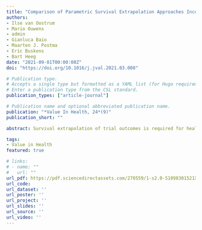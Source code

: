 ```yaml
---
title: "Comparison of Parametric Survival Extrapolation Approaches Incorporating General Population Mortality for Adequate Health Technology Assessment of New Oncology Drugs"
authors:
- Ilse van Oostrum
- Mario Ouwens
- admin
- Gianluca Baio
- Maarten J. Postma
- Eric Buskens
- Bart Heeg
date: "2021-09-01T00:00:00Z"
doi: "https://doi.org/10.1016/j.jval.2021.03.008"

# Publication type.
# Accepts a single type but formatted as a YAML list (for Hugo requirements).
# Enter a publication type from the CSL standard.
publication_types: ["article-journal"]

# Publication name and optional abbreviated publication name.
publication: "*Value In Health, 24*(9)"
publication_short: ""

abstract: Survival extrapolation of trial outcomes is required for health economic evaluation. Generally, all-cause mortality (ACM) is modeled using standard parametric distributions, often without distinguishing disease-specific/excess mortality and general population background mortality (GPM). Recent National Institute for Health and Care Excellence guidance (Technical Support Document 21) recommends adding GPM hazards to disease-specific/excess mortality hazards in the log-likelihood function (“internal additive hazards”). This article compares alternative extrapolation approaches with and without GPM adjustment. Survival extrapolations using the internal additive hazards approach (1) are compared to no GPM adjustment (2), applying GPM hazards once ACM hazards drop below GPM hazards (3), adding GPM hazards to ACM hazards (4), and proportional hazards for ACM versus GPM hazards (5). The fit, face validity, mean predicted life-years, and corresponding uncertainty measures are assessed for the active versus control arms of immature and mature (30- and 75-month follow-up) multiple myeloma data and mature (64-month follow-up) breast cancer data. The 5 approaches yielded considerably different outcomes. Incremental mean predicted life-years vary most in the immature multiple myeloma data set. The lognormal distribution (best statistical fit for approaches 1-4) produces survival increments of 3.5 (95% credible interval 1.4-5.3), 8.5 (3.1-13.0), 3.5 (1.3-5.4), 2.9 (1.1-4.5), and 1.6 (0.4-2.8) years for approaches 1 to 5, respectively. Approach 1 had the highest face validity for all data sets. Uncertainty over parametric distributions was comparable for GPM-adjusted approaches 1, 3, and 4, and much larger for approach 2. This study highlights the importance of GPM adjustment, and particularly of incorporating GPM hazards in the log-likelihood function of standard parametric distributions.

tags:
- Value in Health
featured: true

# links:
# - name: ""
#   url: ""
url_pdf: https://pdf.sciencedirectassets.com/270559/1-s2.0-S1098301521X00095/1-s2.0-S1098301521001698/main.pdf?X-Amz-Security-Token=IQoJb3JpZ2luX2VjEJv%2F%2F%2F%2F%2F%2F%2F%2F%2F%2FwEaCXVzLWVhc3QtMSJGMEQCIEAlueEGWWkERLThkEBF7lrQoJ3%2Fn1XK4H5j2qYX5E8dAiBkekw5cAdZGCMYPaXzUJs8i3A3Tq2g52uGFya9B%2BhMqiqzBQhzEAUaDDA1OTAwMzU0Njg2NSIMNVpVgRpT9Tbk17aSKpAF3%2FF3vG97B7MhWUv59sHML185BCRslLPmQj6SvPW73VwsA5tjM%2FdJ0PUwWAzFR5AD5LjRxjHv8ErIDBKgrjIkY3MySv62SfoVnhrwijnwje6EVDBS%2FUjX85dS1gaut8%2BvDFfdCI34UGxrqWkUhIuFyBGkXgOaIQUq46dIFB3XZ%2F7as%2BWEV24vKkR0yQf674iJWT02COuCquBevA%2FymlDlHiBiYah25unS2AXYDuBwIHUub1Q1GN37ZF8MHbxlM1gxenm0nY2F5q0eDEj098FsWM3i8UWVI%2BmRO5Hkeh1cBYoMY0L92tdtExtR0OFOwqravRHLFiDp%2FOPbk4U9jtSlM78MS7OV%2FPSRf4CNLdPhcuiVVH2Pl3POcIovQwElslj55TuEIyP5Js30pa4IwpykkxsAJOf7U%2F1d%2FIFOlHhN4H3hILHGY6PPIixp%2FkiV4XmJ9DEiu580oGO5R17fSxvuDDUTbX0zcVJ731DdyN8XvDPHbpRSq1r5Zma7aLFht%2FoOrXkFt7OZBBvO6bQdgisMufigDKeY0TbVBs5DICSR7BfRF8Trh7M%2FnUuyhunufecweJYYEFCBJTggE%2Fef2Do8YbqEEnKnE6ZtWNRCpzA%2FcZ09w5CPr0Vsu8uu1pDP5%2FjdhKod%2BSPBW%2BKmdWwVl4JKQ%2FC4SrLOWH5d06%2FPgK1Kfvmd6pJzi25YHE7yAvn2J%2FNi6%2F%2FXML9SiJ7D5DBmJdf%2FL8%2BpkyomdHC%2Fci6iM5Hjtwaw824rEzaaZdQz9DeiAZ%2Bx38nNXitg6bw%2FukanUf6R9f1ozbmS%2BneF93aUKhFboZt3GLmxUYEzNXEEDM%2FRoUTevuEZSCfguCHac6HpjB5U0xOzH85P%2B6m1h7qLzyFulXww%2BuL4tAY6sgEADYfUTqF5u3g8IQjG1pZOEJaUcxj54Cqv5ocg20h7q26iGb7K1cjqFlXB9866heLcK1UwjFf6jFaXuiS5NVr08SENiWWpfU79aqgO5iw5%2F8EyjyGJwLs6P87jw9oaSc0cC7dB5%2BN6o9osTXMPX8%2FmIpe1iUHtZP3OF9iSkSTxT2HDhntbDEKEVJChchQEjeRmmEwfH3l987qR7N37M6ovxTZwfNsjx0qitNjmToXORlEh&X-Amz-Algorithm=AWS4-HMAC-SHA256&X-Amz-Date=20240722T111017Z&X-Amz-SignedHeaders=host&X-Amz-Expires=300&X-Amz-Credential=ASIAQ3PHCVTY4D3EKRVD%2F20240722%2Fus-east-1%2Fs3%2Faws4_request&X-Amz-Signature=bc0db7803fe06e0f3f7ba209663f4c048551951952cbc56820fd6a946542f1be&hash=de6164e270a822cc066c2e1defe0ac8af77f2e892636ee62bffb749188b2d98c&host=68042c943591013ac2b2430a89b270f6af2c76d8dfd086a07176afe7c76c2c61&pii=S1098301521001698&tid=spdf-7daa6af1-74f0-462a-abfc-4d16cbe2b307&sid=43880b8d19f7794929690ff17353af06f121gxrqb&type=client&tsoh=d3d3LnNjaWVuY2VkaXJlY3QuY29t&ua=020f5f0e515708060402&rr=8a72fbbe2cbe92aa&cc=dk&kca=eyJrZXkiOiJmaFFyM3pIRlovOFIxazZwQ29qMXNzL1NiVlhhVTlGa1QxemRnUGJTSWRpSTdwVVFieUxIL0hyRS80bGF0Nk4zVzVPNFI3T3BJTFFPV0h0dXhHTkdLOTRWUGhOUUZETXNZTnhDdzNrMGU1Q0RKT1cyMGgyeGNkVHpKVlZ2UG5tSm1GRnlOYmt0VmxJcTVWSGIyaWU1VmhMOXIyL2Eyb0toNXRhUWdlbi9uZnc3MkN5WCIsIml2IjoiZWEyYzdlN2EzYzMyZmVmYzZlMTJhNTMxZWY4NGZmMjgifQ==_1721646624731
url_code: 
url_dataset: ''
url_poster: ''
url_project: ''
url_slides: ''
url_source: ''
url_video: ''
---
```

